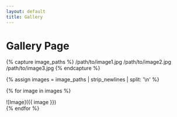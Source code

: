 ```yaml
---
layout: default
title: Gallery
---
```


# Gallery Page

{% capture image_paths %}
  /path/to/image1.jpg
  /path/to/image2.jpg
  /path/to/image3.jpg
{% endcapture %}

{% assign images = image_paths | strip_newlines | split: '\n' %}

{% for image in images %}
  <div class="gallery-item">
    ![Image]({{ image }})
  </div>
{% endfor %}

